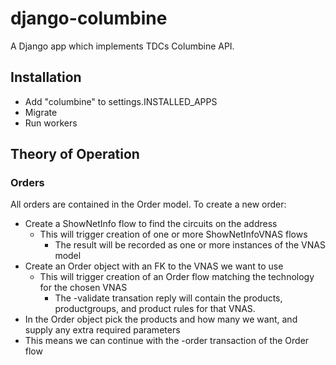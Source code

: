 # django-columbine
A Django app which implements TDCs Columbine API.

## Installation
* Add "columbine" to settings.INSTALLED_APPS
* Migrate
* Run workers

## Theory of Operation
### Orders
All orders are contained in the Order model. To create a new order:

* Create a ShowNetInfo flow to find the circuits on the address
     * This will trigger creation of one or more ShowNetInfoVNAS flows
        * The result will be recorded as one or more instances of the VNAS model
* Create an Order object with an FK to the VNAS we want to use
    * This will trigger creation of an Order flow matching the technology for the chosen VNAS
        * The -validate transation reply will contain the products, productgroups, and product rules for that VNAS.
* In the Order object pick the products and how many we want, and supply any extra required parameters
* This means we can continue with the -order transaction of the Order flow

